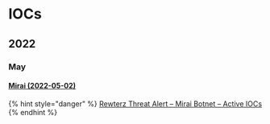 # IOCs

## 2022

### May

#### [**Mirai (2022-05-02)**](https://otx.alienvault.com/pulse/627024c5d48cf411b2309968)

{% hint style="danger" %}
[Rewterz Threat Alert – Mirai Botnet – Active IOCs](https://www.rewterz.com/rewterz-news/rewterz-threat-alert-mirai-botnet-active-iocs-16)
{% endhint %}

